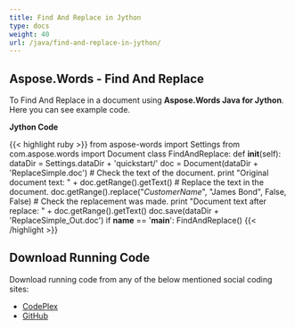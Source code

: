 ```yaml
---
title: Find And Replace in Jython
type: docs
weight: 40
url: /java/find-and-replace-in-jython/
---
```


## **Aspose.Words - Find And Replace**
To Find And Replace in a document using **Aspose.Words Java for Jython**. Here you can see example code.

**Jython Code**

{{< highlight ruby >}}
from aspose-words import Settings
from com.aspose.words import Document
class FindAndReplace:
    def __init__(self):
        dataDir = Settings.dataDir + 'quickstart/'
        doc = Document(dataDir + 'ReplaceSimple.doc')
        # Check the text of the document.
        print "Original document text: " + doc.getRange().getText()
        # Replace the text in the document.
        doc.getRange().replace("_CustomerName_", "James Bond", False, False)
        # Check the replacement was made.
        print "Document text after replace: " + doc.getRange().getText()
        doc.save(dataDir + 'ReplaceSimple_Out.doc')
if __name__ == '__main__':
    FindAndReplace()
{{< /highlight >}}
## **Download Running Code**
Download running code from any of the below mentioned social coding sites:

- [CodePlex](https://asposewordsjavajython.codeplex.com/releases/view/619260)
- [GitHub](https://github.com/aspose-words/Aspose.Words-for-Java/releases/tag/Aspose.Words_Java_for_Jython-v1.0.0)
